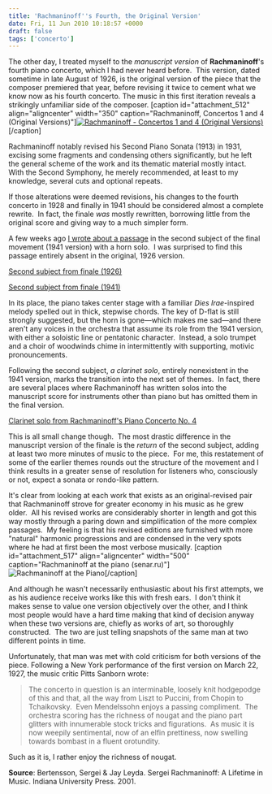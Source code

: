 ```yaml
---
title: 'Rachmaninoff''s Fourth, the Original Version'
date: Fri, 11 Jun 2010 10:18:57 +0000
draft: false
tags: ['concerto']
---
```


The other day, I treated myself to the _manuscript version_ of **Rachmaninoff**'s fourth piano concerto, which I had never heard before.  This version, dated sometime in late August of 1926, is the original version of the piece that the composer premiered that year, before revising it twice to cement what we know now as his fourth concerto. The music in this first iteration reveals a strikingly unfamiliar side of the composer. \[caption id="attachment\_512" align="aligncenter" width="350" caption="Rachmaninoff, Concertos 1 and 4 (Original Versions)"\][![](https://alexchaocom.files.wordpress.com/2021/07/e051a-rach-ghindin.jpg "Rachmaninoff - Concertos 1 and 4 (Original Versions)")](http://www.amazon.com/Rachmaninov-S-Concertos-Ashkenazy-Philharmonic/dp/B002K2IU9O/)\[/caption\]

Rachmaninoff notably revised his Second Piano Sonata (1913) in 1931, excising some fragments and condensing others significantly, but he left the general scheme of the work and its thematic material mostly intact.  With the Second Symphony, he merely recommended, at least to my knowledge, several cuts and optional repeats.

If those alterations were deemed revisions, his changes to the fourth concerto in 1928 and finally in 1941 should be considered almost a complete rewrite.  In fact, the finale _was_ mostly rewritten, borrowing little from the original score and giving way to a much simpler form.

A few weeks ago [I wrote about a passage](/2010/03/clarity-in-rachmaninoffs-fourth-concerto/ "Rachmaninoff's Fourth Concerto") in the second subject of the final movement (1941 version) with a horn solo.  I was surprised to find this passage entirely absent in the original, 1926 version.

[Second subject from finale (1926)](https://alexchaocom.files.wordpress.com/2021/07/dbabe-rachmaninoff-concerto-4-iii-2nd-subject.mp3)

[Second subject from finale (1941)](https://alexchaocom.files.wordpress.com/2021/07/edca7-rachmaninoff-concerto-4-iii-2nd-subject-1941.mp3)

In its place, the piano takes center stage with a familiar _Dies Irae_\-inspired melody spelled out in thick, stepwise chords. The key of D-flat is still strongly suggested, but the horn is gone—which makes me sad—and there aren't any voices in the orchestra that assume its role from the 1941 version, with either a soloistic line or pentatonic character.  Instead, a solo trumpet and a choir of woodwinds chime in intermittently with supporting, motivic pronouncements.

Following the second subject, _a clarinet solo_, entirely nonexistent in the 1941 version, marks the transition into the next set of themes.  In fact, there are several places where Rachmaninoff has written solos into the manuscript score for instruments other than piano but has omitted them in the final version.

[Clarinet solo from Rachmaninoff's Piano Concerto No. 4](https://alexchaocom.files.wordpress.com/2021/07/36fc7-rachmaninoff-concerto-4-iii-clarinet.mp3)

This is all small change though.  The most drastic difference in the manuscript version of the finale is the _return_ of the second subject, adding at least two more minutes of music to the piece.  For me, this restatement of some of the earlier themes rounds out the structure of the movement and I think results in a greater sense of resolution for listeners who, consciously or not, expect a sonata or rondo-like pattern.

It's clear from looking at each work that exists as an original-revised pair that Rachmaninoff strove for greater economy in his music as he grew older.  All his revised works are considerably shorter in length and got this way mostly through a paring down and simplification of the more complex passages.  My feeling is that his revised editions are furnished with more "natural" harmonic progressions and are condensed in the very spots where he had at first been the most verbose musically. \[caption id="attachment\_517" align="aligncenter" width="500" caption="Rachmaninoff at the piano (senar.ru)"\]![](https://alexchaocom.files.wordpress.com/2021/07/d4e8b-rach-piano-1.jpg "Rachmaninoff at the Piano")\[/caption\]

And although he wasn't necessarily enthusiastic about his first attempts, we as his audience receive works like this with fresh ears.  I don't think it makes sense to value one version objectively over the other, and I think most people would have a hard time making that kind of decision anyway when these two versions are, chiefly as works of art, so thoroughly constructed.  The two are just telling snapshots of the same man at two different points in time.

Unfortunately, that man was met with cold criticism for both versions of the piece. Following a New York performance of the first version on March 22, 1927, the music critic Pitts Sanborn wrote:

> The concerto in question is an interminable, loosely knit hodgepodge of this and that, all the way from Liszt to Puccini, from Chopin to Tchaikovsky.  Even Mendelssohn enjoys a passing compliment.  The orchestra scoring has the richness of nougat and the piano part glitters with innumerable stock tricks and figurations.  As music it is now weepily sentimental, now of an elfin prettiness, now swelling towards bombast in a fluent orotundity.

Such as it is, I rather enjoy the richness of nougat.

**Source**: Bertensson, Sergei & Jay Leyda. Sergei Rachmaninoff: A Lifetime in Music. Indiana University Press. 2001.
